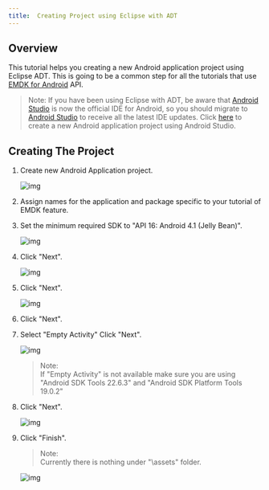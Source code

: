 ```yaml
---
title:  Creating Project using Eclipse with ADT
---
```

## Overview

This tutorial helps you creating a new Android application project using Eclipse ADT. This is going to be a common step for all the tutorials that use [EMDK for Android](https://developer.motorolasolutions.com/community/android/emdk) API.

> Note:
> If you have been using Eclipse with ADT, be aware that [Android Studio](http://developer.android.com/sdk/index.html) is now the official IDE for Android, so you should migrate to [Android Studio](http://developer.android.com/sdk/index.html) to receive all the latest IDE updates. Click [here](/emdk-for-android/4-0/tutorial/tutCreateProjectAndroidStudio) to create a new Android application project using Android Studio.


## Creating The Project
1.  Create new Android Application project.
  
    ![img](/img/CreatingProjectEclipseIDEImages/create_new_app.jpg)

2.  Assign names for the application and package specific to your tutorial of EMDK feature.
 
3.  Set the minimum required SDK to "API 16: Android 4.1 (Jelly Bean)".
  
    ![img](/img/CreatingProjectEclipseIDEImages/set_app_name.jpg)

4.  Click "Next".
  
    ![img](/img/CreatingProjectEclipseIDEImages/configure_project.jpg)
  
5.  Click "Next".
  
    ![img](/img/CreatingProjectEclipseIDEImages/configure_launcher_icon.jpg)
  
6.  Click "Next".  

7.  Select "Empty Activity" Click "Next".  

    ![img](/img/CreatingProjectEclipseIDEImages/create_activity.jpg)  

    >Note:  
    >If "Empty Activity" is not available make sure you are using "Android SDK Tools 22.6.3" and "Android SDK Platform Tools 19.0.2"

7.  Click "Next".  

    ![img](/img/CreatingProjectEclipseIDEImages/empty_activity.jpg)
  
8.  Click "Finish".

    >Note:  
    >Currently there is nothing under "\assets" folder.  
    
    ![img](/img/CreatingProjectEclipseIDEImages/main_activity.jpg)



